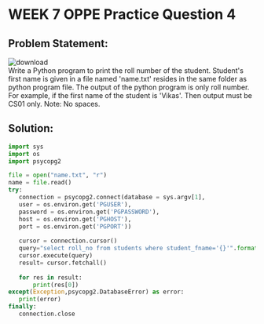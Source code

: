 # WEEK 7 OPPE Practice Question 4
## Problem Statement:
![download](https://user-images.githubusercontent.com/94922914/234214512-d731f81b-4e03-4ff1-b6e6-a718017f4d62.png)</br>
Write a Python program to print the roll number of the student. Student's first name is given in a file named 'name.txt' resides in the same folder as python program file.
The output of the python program is only roll number.  
For example, if the first name of the student is 'Vikas'. Then output must be CS01 only. Note: No spaces.
  
 ## Solution:
 ```python 
import sys
import os
import psycopg2

file = open("name.txt", "r")
name = file.read()
try:
    connection = psycopg2.connect(database = sys.argv[1],
    user = os.environ.get('PGUSER'), 
    password = os.environ.get('PGPASSWORD'), 
    host = os.environ.get('PGHOST'),
    port = os.environ.get('PGPORT'))
    
    cursor = connection.cursor()
    query="select roll_no from students where student_fname='{}'".format(name)
    cursor.execute(query)
    result= cursor.fetchall()
    
    for res in result:
        print(res[0])
except(Exception,psycopg2.DatabaseError) as error:
    print(error)
finally:
    connection.close
```
